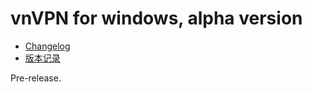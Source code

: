 # vnVPN for windows, alpha version

- [Changelog](https://voken.io/en/latest/reports/vnvpn_alpha.html)
- [版本记录](https://voken.io/zh_CN/latest/reports/vnvpn_alpha.html)

Pre-release.
